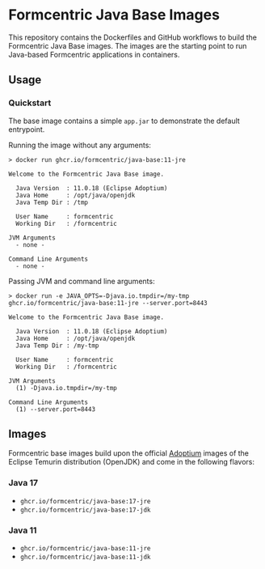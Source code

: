 # Formcentric Java Base Images

This repository contains the Dockerfiles and GitHub workflows to build the Formcentric Java Base images.
The images are the starting point to run Java-based Formcentric applications in containers.

## Usage

### Quickstart

The base image contains a simple `app.jar` to demonstrate the default entrypoint.

Running the image without any arguments:

```
> docker run ghcr.io/formcentric/java-base:11-jre

Welcome to the Formcentric Java Base image.

  Java Version  : 11.0.18 (Eclipse Adoptium)
  Java Home     : /opt/java/openjdk
  Java Temp Dir : /tmp

  User Name     : formcentric
  Working Dir   : /formcentric

JVM Arguments
  - none -

Command Line Arguments
  - none -
```

Passing JVM and command line arguments:

```
> docker run -e JAVA_OPTS=-Djava.io.tmpdir=/my-tmp ghcr.io/formcentric/java-base:11-jre --server.port=8443

Welcome to the Formcentric Java Base image.

  Java Version  : 11.0.18 (Eclipse Adoptium)
  Java Home     : /opt/java/openjdk
  Java Temp Dir : /my-tmp

  User Name     : formcentric
  Working Dir   : /formcentric

JVM Arguments
  (1) -Djava.io.tmpdir=/my-tmp

Command Line Arguments
  (1) --server.port=8443
```

## Images

Formcentric base images build upon the official [Adoptium](https://adoptium.net) images of the Eclipse Temurin
distribution (OpenJDK) and come in the following flavors:

### Java 17

- `ghcr.io/formcentric/java-base:17-jre`
- `ghcr.io/formcentric/java-base:17-jdk`

### Java 11

- `ghcr.io/formcentric/java-base:11-jre`
- `ghcr.io/formcentric/java-base:11-jdk`
